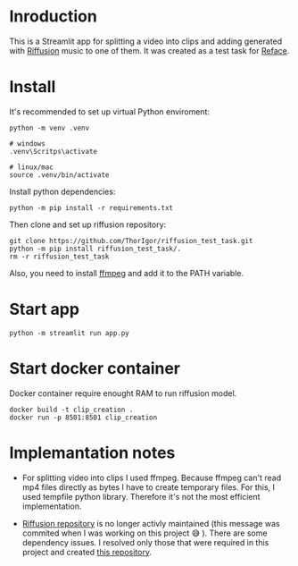 # Inroduction

This is a Streamlit app for splitting a video into clips and adding generated with [Riffusion](https://github.com/riffusion/riffusion-hobby) music to one of them. It was created as a test task for [Reface](https://reface.ai/).

# Install

It's recommended to set up virtual Python enviroment: 

```
python -m venv .venv

# windows
.venv\Scritps\activate

# linux/mac
source .venv/bin/activate
```

Install python dependencies:

```
python -m pip install -r requirements.txt
```

Then clone and set up riffusion repository:

```
git clone https://github.com/ThorIgor/riffusion_test_task.git
python -m pip install riffusion_test_task/.
rm -r riffusion_test_task
```

Also, you need to install [ffmpeg](https://www.ffmpeg.org/) and add it to the PATH variable.

# Start app

```
python -m streamlit run app.py
```

# Start docker container

Docker container require enought RAM to run riffusion model.

```
docker build -t clip_creation .
docker run -p 8501:8501 clip_creation
```

# Implemantation notes

* For splitting video into clips I used ffmpeg. Because ffmpeg can't read mp4 files directly as bytes I have to create temporary files. For this, I used tempfile python library. Therefore it's not the most efficient implementation.

* [Riffusion repository](https://github.com/riffusion/riffusion-hobby) is no longer activly maintained (this message was commited when I was working on this project :sweat_smile: ). There are some dependency issues. I resolved only those that were required in this project and created [this repository](https://github.com/ThorIgor/riffusion_test_task).


